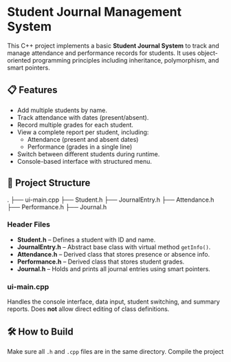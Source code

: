 # Student Journal Management System

This C++ project implements a basic **Student Journal System** to track and manage attendance and performance records for students. It uses object-oriented programming principles including inheritance, polymorphism, and smart pointers.

## 📋 Features

- Add multiple students by name.
- Track attendance with dates (present/absent).
- Record multiple grades for each student.
- View a complete report per student, including:
  - Attendance (present and absent dates)
  - Performance (grades in a single line)
- Switch between different students during runtime.
- Console-based interface with structured menu.

## 🧩 Project Structure

.
├── ui-main.cpp
├── Student.h
├── JournalEntry.h
├── Attendance.h
├── Performance.h
├── Journal.h


### Header Files

- **Student.h** – Defines a student with ID and name.
- **JournalEntry.h** – Abstract base class with virtual method `getInfo()`.
- **Attendance.h** – Derived class that stores presence or absence info.
- **Performance.h** – Derived class that stores student grades.
- **Journal.h** – Holds and prints all journal entries using smart pointers.

### ui-main.cpp



Handles the console interface, data input, student switching, and summary reports. Does **not** allow direct editing of class definitions.

## 🛠️ How to Build

Make sure all `.h` and `.cpp` files are in the same directory.
Compile the project







